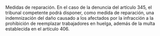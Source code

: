 Medidas de reparación. En el caso de la denuncia del artículo 345, el tribunal competente podrá disponer, como medida de reparación, una indemnización del daño causado a los afectados por la infracción a la prohibición de reemplazar trabajadores en huelga, además de la multa establecida en el artículo 406.